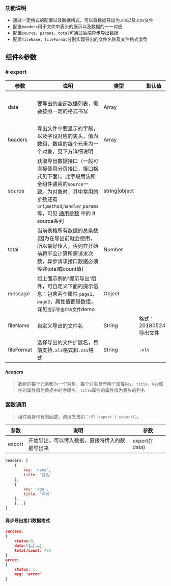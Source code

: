 ### 功能说明  
* 通过一定格式的配置以及数据格式，可以将数据导出为.xls以及.csv文件
* 配置`headers`用于文件中表头的展示以及数据的一一对应
* 配置`source`，`params`，`total`可通过后端异步导出数据
* 配置`fileName`，`fileFormat`分别实现导出的文件名称及文件格式类型

## 组件&参数

### # export

参数 | 说明 | 类型 | 默认值 | 是否必填
---- | ---- | ----- | ----- | -----
data | 要导出的全部数据列表，需要按照一定的格式书写 | Array |  | 若传入此属性，则直接把data中的数据导出到文件中
headers | 导出文件中要显示的字段，以及字段对应的表头，值为数组，数组的每个元素为一个对象，见下方详细说明 | Array |  | 必须
source | 获取导出数据接口（一般可直接使用分页接口，接口格式见下面）。此字段用法和全组件通用的`source`一致。为对象时，其中常用的参数还有`url`,`method`,`handler`,`params`等，可见 [通用参数](#/Params) 中的 # source系列  | string&#124;object | | 如果设置`source`或者`source.url`，则认为是异步导出
total | 当前表格所有数据的总条数 (因为在导出前就会使用，所以最好传入，否则在开始前将不会计算所需请求次数，异步请求接口数据必须传递total或count值) | Number |  |
message | 如上面示例的'提示导出'组件，可自定义下面的提示信息：包含两个属性 `page1`、`page2`，属性值都是数组，详见`提示导出CSV文件`demo | Object |  |
fileName | 自定义导出的文件名 | String | 格式：20180524-导出文件 |
fileFormat | 选择导出的文件扩展名，目前支持`.xls`格式和`.csv`格式 | String | `.xls` | 

#### *headers*
> 数组的每个元素都为一个对象，每个对象具有两个属性`key`，`title`，`key`属性的属性值为数据中的字段名，`title`属性的属性值为表头的列名


### 函数调用

> 组件自身带有的函数，调用方法如：`UF('export').export()`。

参数 | 说明 | 参数
---- | ---- | ---- 
export | 开始导出。可以传入数据，直接将传入的数据导出来 | export(?data)


```javascript
headers: [
    {
        key: 'name',
        title: '姓名'
    },
    {
        key: 'age',
        title: '年龄'
    },
    {...}
]
```

#### 异步导出接口数据格式
```json
success:
{
    status:0,
    data:[{…},…],
    total/count: 720
}
error:
{
    status: 1,
    msg: 'error'
}
```

